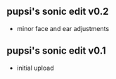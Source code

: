 ## pupsi's sonic edit v0.2

- minor face and ear adjustments

## pupsi's sonic edit v0.1

- initial upload